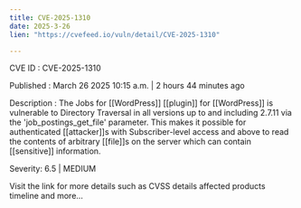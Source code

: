 ```yaml
---
title: CVE-2025-1310
date: 2025-3-26
lien: "https://cvefeed.io/vuln/detail/CVE-2025-1310"

---
```


CVE ID : CVE-2025-1310

Published :  March 26
2025
10:15 a.m. | 2 hours
44 minutes ago

Description : The Jobs for  [[WordPress]] [[plugin]] for  [[WordPress]] is vulnerable to Directory Traversal in all versions up to
and including
2.7.11 via the 'job_postings_get_file' parameter. This makes it possible for authenticated [[attacker]]s
with Subscriber-level access and above
to read the contents of arbitrary [[file]]s on the server
which can contain [[sensitive]] information.

Severity: 6.5 | MEDIUM

Visit the link for more details
such as CVSS details
affected products
timeline
and more...
